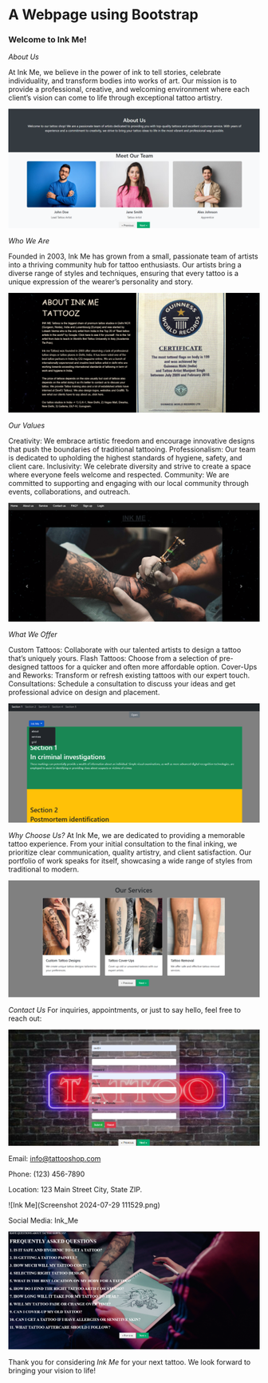 # A Webpage using Bootstrap

### Welcome to Ink Me!

*About Us*

At Ink Me, we believe in the power of ink to tell stories, celebrate individuality, and transform bodies into works of art. Our mission is to provide a professional, creative, and welcoming environment where each client’s vision can come to life through exceptional tattoo artistry.

![Ink Me](About_Us.png)



*Who We Are*

Founded in 2003, Ink Me has grown from a small, passionate team of artists into a thriving community hub for tattoo enthusiasts. Our artists bring a diverse range of styles and techniques, ensuring that every tattoo is a unique expression of the wearer’s personality and story.

![Ink Me](Certificate.png)

*Our Values*

Creativity: We embrace artistic freedom and encourage innovative designs that push the boundaries of traditional tattooing.
Professionalism: Our team is dedicated to upholding the highest standards of hygiene, safety, and client care.
Inclusivity: We celebrate diversity and strive to create a space where everyone feels welcome and respected.
Community: We are committed to supporting and engaging with our local community through events, collaborations, and outreach.

![Ink Me](Ink_me.png)

*What We Offer*

Custom Tattoos: Collaborate with our talented artists to design a tattoo that’s uniquely yours.
Flash Tattoos: Choose from a selection of pre-designed tattoos for a quicker and often more affordable option.
Cover-Ups and Reworks: Transform or refresh existing tattoos with our expert touch.
Consultations: Schedule a consultation to discuss your ideas and get professional advice on design and placement.

![Ink Me](Sections.png)

*Why Choose Us?*
At Ink Me, we are dedicated to providing a memorable tattoo experience. From your initial consultation to the final inking, we prioritize clear communication, quality artistry, and client satisfaction. Our portfolio of work speaks for itself, showcasing a wide range of styles from traditional to modern.

![Ink Me](Service.png)

*Contact Us*
For inquiries, appointments, or just to say hello, feel free to reach out:

![Ink Me](Signup.png)

Email: info@tattooshop.com

Phone: (123) 456-7890

Location: 123 Main Street City, State ZIP.

![Ink Me](Screenshot 2024-07-29 111529.png)

Social Media: Ink_Me

![Ink Me](FAQ.png)

Thank you for considering *Ink Me* for your next tattoo. We look forward to bringing your vision to life!
